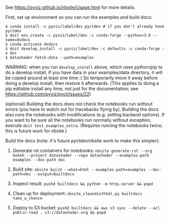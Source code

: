 See https://pyviz.github.io/nbsite/Usage.html for more details.

First, set up environment so you can run the examples and build docs:

```
$ conda install -c pyviz/label/dev pyctdev # if you don't already have pyctdev
$ doit env_create -c pyviz/label/dev -c conda-forge --python=3.6 --name=dsdocs
$ conda activate dsdocs
$ doit develop_install -c pyviz/label/dev -c defaults -c conda-forge -o doc
$ datashader fetch-data --path=examples
```

WARNING: when you run `develop_install` above, which uses python/pip
to do a develop install, if you have data in your examples/data
directory, it will be copied around at least one time :( So
temporarily move it away before doing a develop install, then restore
it afterwards. (This applies to doing a pip editable install any time,
not just for the documentation; see
https://github.com/pyviz/pyct/issues/22)

(optional) Building the docs does not check the notebooks run without errors (you have to watch out for tracebacks flying by). Building the docs also runs the notebooks with modifications (e.g. setting backend options). If you want to be sure all the notebooks run normally without exception, execute `doit test_examples_extra`. (Requires running the notebooks twice; this is future work for nbsite.)

Build the docs (note: it's future pyctdev/nbsite work to make this simpler):

1. Generate rst containers for notebooks:
   `nbsite generate-rst --org bokeh --project datashader --repo datashader --examples-path examples --doc-path doc`

2. Build site:
   `nbsite build --what=html --examples-path=examples --doc-path=doc --output=builtdocs`

3. Inspect result: `pushd builtdocs && python -m http.server && popd`

4. Clean up for deployment: `nbsite_cleandisthtml.py builtdocs take_a_chance`

5. Deploy to S3 bucket: `pushd builtdocs && aws s3 sync --delete --acl public-read . s3://datashader.org && popd`
